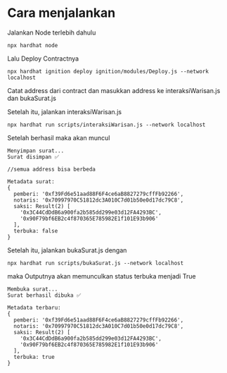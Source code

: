 # Cara menjalankan

Jalankan Node terlebih dahulu 
```shell
npx hardhat node
```

Lalu Deploy Contractnya
```shell
npx hardhat ignition deploy ignition/modules/Deploy.js --network localhost
```

Catat address dari contract dan masukkan address ke interaksiWarisan.js dan bukaSurat.js


Setelah itu, jalankan interaksiWarisan.js
```shell
npx hardhat run scripts/interaksiWarisan.js --network localhost
``` 

Setelah berhasil maka akan muncul
```shell
Menyimpan surat...
Surat disimpan ✅

//semua address bisa berbeda

Metadata surat:
{
  pemberi: '0xf39Fd6e51aad88F6F4ce6aB8827279cffFb92266',
  notaris: '0x70997970C51812dc3A010C7d01b50e0d17dc79C8',
  saksi: Result(2) [
    '0x3C44CdDdB6a900fa2b585dd299e03d12FA4293BC', 
    '0x90F79bf6EB2c4f870365E785982E1f101E93b906'
  ],
  terbuka: false
}
```
Setelah itu, jalankan bukaSurat.js dengan
```shell
npx hardhat run scripts/bukaSurat.js --network localhost
```

maka Outputnya akan memunculkan status terbuka menjadi True

```shell
Membuka surat...
Surat berhasil dibuka ✅

Metadata terbaru:
{
  pemberi: '0xf39Fd6e51aad88F6F4ce6aB8827279cffFb92266',
  notaris: '0x70997970C51812dc3A010C7d01b50e0d17dc79C8',
  saksi: Result(2) [
    '0x3C44CdDdB6a900fa2b585dd299e03d12FA4293BC',
    '0x90F79bf6EB2c4f870365E785982E1f101E93b906'
  ],
  terbuka: true
}
```
